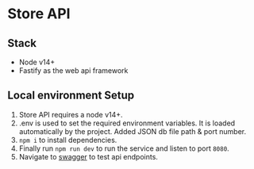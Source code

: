 # Store API

## Stack

- Node v14+
- Fastify as the web api framework

## Local environment Setup

1. Store API requires a node v14+.
2. .env is used to set the required environment variables. It is loaded automatically by the project. Added JSON db file path & port number.
3. `npm i` to install dependencies.
4. Finally run `npm run dev` to run the service and listen to port `8080`.
5. Navigate to [swagger](http://localhost:8080/swagger) to test api endpoints.

